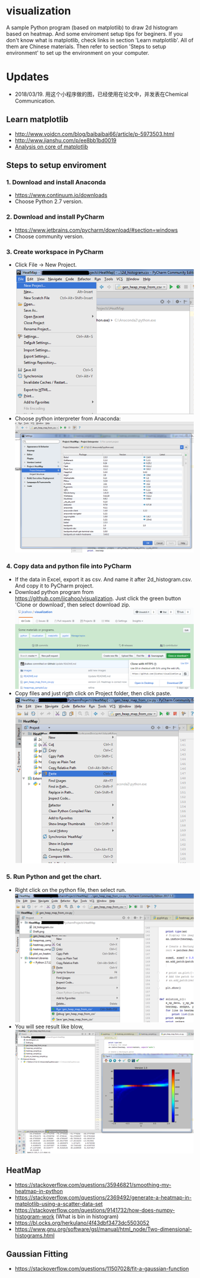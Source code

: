 # visualization
A sample Python program (based on matplotlib) to draw 2d histogram based on heatmap. And some enviroment setup tips for beginers.
If you don't know what is matplotlib, check links in section 'Learn matplotlib'. All of them are Chinese materials. Then refer to section 'Steps to setup environment' to set up the environment on your computer.

# Updates
* 2018/03/19. 用这个小程序做的图，已经使用在论文中，并发表在Chemical Communication.

## Learn matplotlib
* http://www.voidcn.com/blog/baibaibai66/article/p-5973503.html
* http://www.jianshu.com/p/ee8bb1bd0019
* [Analysis on core of matplotlib](http://transcoder.tradaquan.com/from=1012852s/bd_page_type=1/ssid=07124e69626f725f5564696162920d/uid=0/pu=usm%401%2Csz%401320_1004%2Cta%40iphone_2_4.4_11_8.8/baiduid=FF693112255F19D66BCA244A4681EB5C/w=0_10_/t=iphone/l=3/tc?ref=www_iphone&lid=12651042544709539894&order=1&fm=alop&h5ad=1&srd=1&dict=32&tj=www_normal_1_0_10_title&url_mf_score=4&vit=osres&m=8&cltj=cloud_title&asres=1&nt=wnor&title=%E7%BB%98%E5%9B%BE%3Amatplotlib%E6%A0%B8%E5%BF%83%E5%89%96%E6%9E%90-Vamei-%E5%8D%9A%E5%AE%A2%E5%9B%AD&w_qd=IlPT2AEptyoA_yisHVOxJywg&sec=22490&di=204aa7717a7c6792&bdenc=1&tch=124.0.286.231.0.0&nsrc=IlPT2AEptyoA_yixCFOxXnANedT62v3IEQGG_ytK1DK6mlrte4viZQRAVD0yNX0TUS4stmGGe2dYtXLR0WYn7gV2mqxpxmdN7H8wdcbqex_HGhQRcNkk2dq&eqid=af91882a93c418001000000359698165&wd)

## Steps to setup enviroment
### 1. Download and install Anaconda
* https://www.continuum.io/downloads 
* Choose Python 2.7 version. 
### 2. Download and install PyCharm
* https://www.jetbrains.com/pycharm/download/#section=windows
* Choose community version.

### 3. Create workspace in PyCharm
* Click File -> New Project. 
![Alt text](images/PyCharm_Create_Project.PNG?raw=true "Create PyCharm Project")
* Choose python interpreter from Anaconda:
![Alt text](images/PyCharm_Config_Project_Interpreter.PNG?raw=true "Select Python Interpreter for PyCharm")

### 4. Copy data and python file into PyCharm
* If the data in Excel, export it as csv. And name it after 2d_histogram.csv. And copy it to PyCharm project.
* Download python program from https://github.com/jicahoo/visualization. Just click the green button 'Clone or download', then select download zip.
![Alt text](images/GitHub_Download_Code.PNG?raw=true "Download from Github")
* Copy files and just rigth click on Project folder, then click paste.
![Alt text](images/PyCharm_Paste_Files_To_Project.PNG?raw=true "Paste files to PyCharm project.")

### 5. Run Python and get the chart.
* Right click on the python file, then select run.
![Alt text](images/PyCharm_Run_Python_File.PNG?raw=true "PyCharm run program.")
* You will see result like blow,
![Alt text](images/PyCharm_Run_Result.PNG?raw=true "PyCharm run result.b")



## HeatMap
* https://stackoverflow.com/questions/35946821/smoothing-my-heatmap-in-python
* https://stackoverflow.com/questions/2369492/generate-a-heatmap-in-matplotlib-using-a-scatter-data-set
* https://stackoverflow.com/questions/9141732/how-does-numpy-histogram-work (What is bin in histogram)
* https://bl.ocks.org/herkulano/4f43dbf3473dc5503052
* https://www.gnu.org/software/gsl/manual/html_node/Two-dimensional-histograms.html


## Gaussian Fitting
* https://stackoverflow.com/questions/11507028/fit-a-gaussian-function
